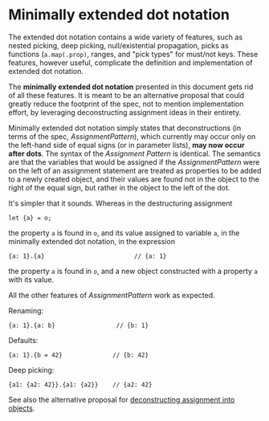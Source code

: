 # Minimally extended dot notation

The extended dot notation contains a wide variety of features,
such as nested picking, deep picking, null/existential propagation, picks as functions (`a.map(.prop)`, ranges, and "pick types" for must/not keys.
These features, however useful, complicate the definition and implementation of extended dot notation.

The **minimally extended dot notation** presented in this document gets rid of all these features.
It is meant to be an alternative proposal that could greatly reduce the footprint of the spec,
not to mention implementation effort,
by leveraging deconstructing assignment ideas in their entirety.

Minimally extended dot notation simply states that deconstructions (in terms of the spec, *AssignmentPattern*),
which currently may occur only on the left-hand side of equal signs (or in parameter lists),
**may now occur after dots**.
The syntax of the *Assignment Pattern* is identical.
The semantics are that the variables that would be assigned if the *AssignmentPattern* were on the left of an assignment statement
are treated as properties to be added to a newly created object,
and their values are found not in the object to the right of the equal sign, but rather in the object to the left of the dot.

It's simpler that it sounds.
Whereas in the destructuring assignment

    let {a} = o;

the property `a` is found in `o`, and its value assigned to variable `a`,
in the minimally extended dot notation, in the expression

    {a: 1}.{a}                         // {a: 1}

the property `a` is found in `o`, and a new object constructed with a property `a` with its value.

All the other features of *AssignmentPattern* work as expected.

Renaming:

    {a: 1}.{a: b}                 // {b: 1}

Defaults:

    {a: 1}.{b = 42}              // {b: 42}

Deep picking:

    {a1: {a2: 42}}.{a1: {a2}}    // {a2: 42}

See also the alternative proposal for [deconstructing assignment into objects](deconstructing-assignment-into-object.md).
